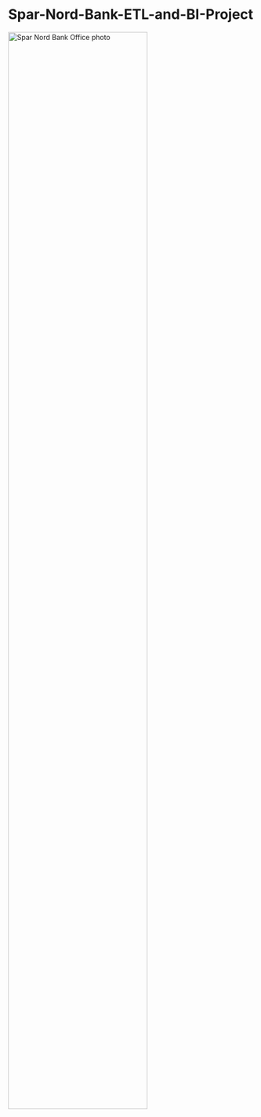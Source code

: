 # Spar-Nord-Bank-ETL-and-BI-Project
<img src="https://github.com/EddieAmaitum/Spar-Nord-Bank-ETL-and-BI-Project/blob/main/Spar-Nord-Bank%20Office.jpg" alt="Spar Nord Bank Office photo" width="75%">
